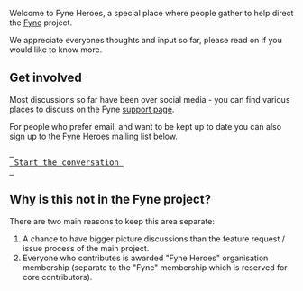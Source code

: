Welcome to Fyne Heroes, a special place where people gather to help direct the [Fyne](https://fyne.io) project.

We appreciate everyones thoughts and input so far, please read on if you would like to know more.

## Get involved

Most discussions so far have been over social media - you can find various places to discuss on the Fyne [support page](https://fyne.io/support/).

For people who prefer email, and want to be kept up to date you can also sign up to the Fyne Heroes mailing list below.

[<kbd> <br> Start the conversation <br> </kbd>](https://zcmp.eu/Gzx)

## Why is this not in the Fyne project?

There are two main reasons to keep this area separate:

1. A chance to have bigger picture discussions than the feature request / issue process of the main project.
2. Everyone who contributes is awarded "Fyne Heroes" organisation membership (separate to the "Fyne" membership which is reserved for core contributors).
